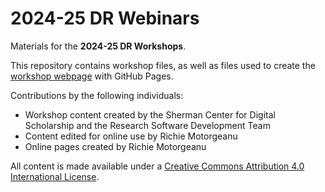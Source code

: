 # 2024-25 DR Webinars

Materials for the **2024-25 DR Workshops**.

This repository contains workshop files, as well as files used to create the [workshop webpage](https://scds.github.io/dr24-25) with GitHub Pages.   

Contributions by the following individuals: 
- Workshop content created by the Sherman Center for Digital Scholarship and the Research Software Development Team
- Content edited for online use by Richie Motorgeanu
- Online pages created by Richie Motorgeanu
  
All content is made available under a [Creative Commons Attribution 4.0 International License](https://creativecommons.org/licenses/by/4.0/). 
